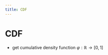```yaml
---
title: CDF
---
```


# CDF
- get cumulative density function $\varphi : \mathbb{R} \rightarrow [0,1]$














































